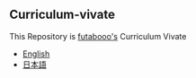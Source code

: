 ## Curriculum-vivate
This Repository is  [futabooo's](https://github.com/futabooo/) Curriculum Vivate

- [English](https://github.com/futabooo/curriculum-vitae/en)
- [日本語](https://github.com/futabooo/curriculum-vitae/jp)
